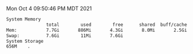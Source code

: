 Mon Oct  4 09:50:46 PM MDT 2021
```bash
System Memory
               total        used        free      shared  buff/cache   available
Mem:           7.7Gi       886Mi       4.3Gi       8.0Mi       2.5Gi       6.5Gi
Swap:          7.6Gi        11Mi       7.6Gi
System Storage
656M	.
```
```bash
